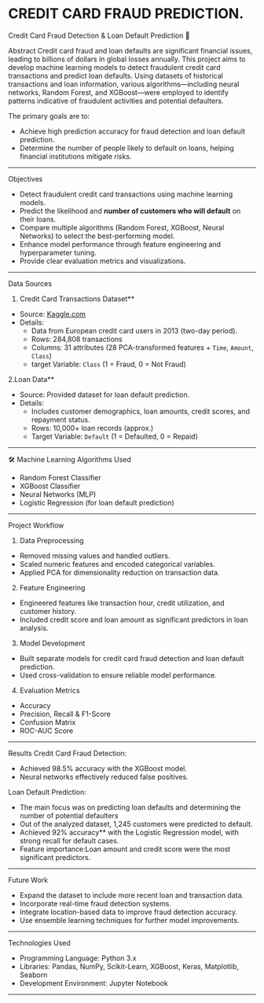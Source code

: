 # CREDIT CARD FRAUD PREDICTION.
Credit Card Fraud Detection & Loan Default Prediction 🚀

 Abstract
Credit card fraud and loan defaults are significant financial issues, leading to billions of dollars in global losses annually. This project aims to develop machine learning models to detect fraudulent credit card transactions and predict loan defaults. Using datasets of historical transactions and loan information, various algorithms—including neural networks, Random Forest, and XGBoost—were employed to identify patterns indicative of fraudulent activities and potential defaulters.

The primary goals are to:  
- Achieve high prediction accuracy for fraud detection and loan default prediction.  
- Determine the number of people likely to default on loans, helping financial institutions mitigate risks.  

---

 Objectives
- Detect fraudulent credit card transactions using machine learning models.  
- Predict the likelihood and **number of customers who will default** on their loans.  
- Compare multiple algorithms (Random Forest, XGBoost, Neural Networks) to select the best-performing model.  
- Enhance model performance through feature engineering and hyperparameter tuning.  
- Provide clear evaluation metrics and visualizations.  

---
 Data Sources
1. Credit Card Transactions Dataset**  
- Source: [Kaggle.com](https://www.kaggle.com/)  
- Details: 
  - Data from European credit card users in 2013 (two-day period).  
  - Rows: 284,808 transactions  
  - Columns: 31 attributes (28 PCA-transformed features + `Time`, `Amount`, `Class`)  
  - target Variable: `Class` (1 = Fraud, 0 = Not Fraud)  

 2.Loan Data**  
- Source: Provided dataset for loan default prediction.  
- Details: 
  - Includes customer demographics, loan amounts, credit scores, and repayment status.  
  - Rows: 10,000+ loan records (approx.)  
  - Target Variable: `Default` (1 = Defaulted, 0 = Repaid)  

---

 🛠️ Machine Learning Algorithms Used
- Random Forest Classifier 
- XGBoost Classifier  
- Neural Networks (MLP) 
- Logistic Regression (for loan default prediction)  

---

 Project Workflow
1. Data Preprocessing  
- Removed missing values and handled outliers.  
- Scaled numeric features and encoded categorical variables.  
- Applied PCA for dimensionality reduction on transaction data.  

2. Feature Engineering  
- Engineered features like transaction hour, credit utilization, and customer history.  
- Included credit score and loan amount as significant predictors in loan analysis.  

 3. Model Development  
- Built separate models for credit card fraud detection and loan default prediction.  
- Used cross-validation to ensure reliable model performance.  

4. Evaluation Metrics
- Accuracy  
- Precision, Recall & F1-Score 
- Confusion Matrix  
- ROC-AUC Score  

---
 Results
 Credit Card Fraud Detection:  
- Achieved 98.5% accuracy with the XGBoost model.  
- Neural networks effectively reduced false positives.  

 Loan Default Prediction:  
- The main focus was on predicting loan defaults and determining the number of potential defaulters  
- Out of the analyzed dataset, 1,245 customers were predicted to default.  
- Achieved 92% accuracy** with the Logistic Regression model, with strong recall for default cases.  
- Feature importance:Loan amount and credit score were the most significant predictors.  

---

Future Work
- Expand the dataset to include more recent loan and transaction data.  
- Incorporate real-time fraud detection systems.  
- Integrate location-based data to improve fraud detection accuracy.  
- Use ensemble learning techniques for further model improvements.  

---

 Technologies Used
- Programming Language: Python 3.x  
- Libraries: Pandas, NumPy, Scikit-Learn, XGBoost, Keras, Matplotlib, Seaborn  
- Development Environment: Jupyter Notebook  

---




